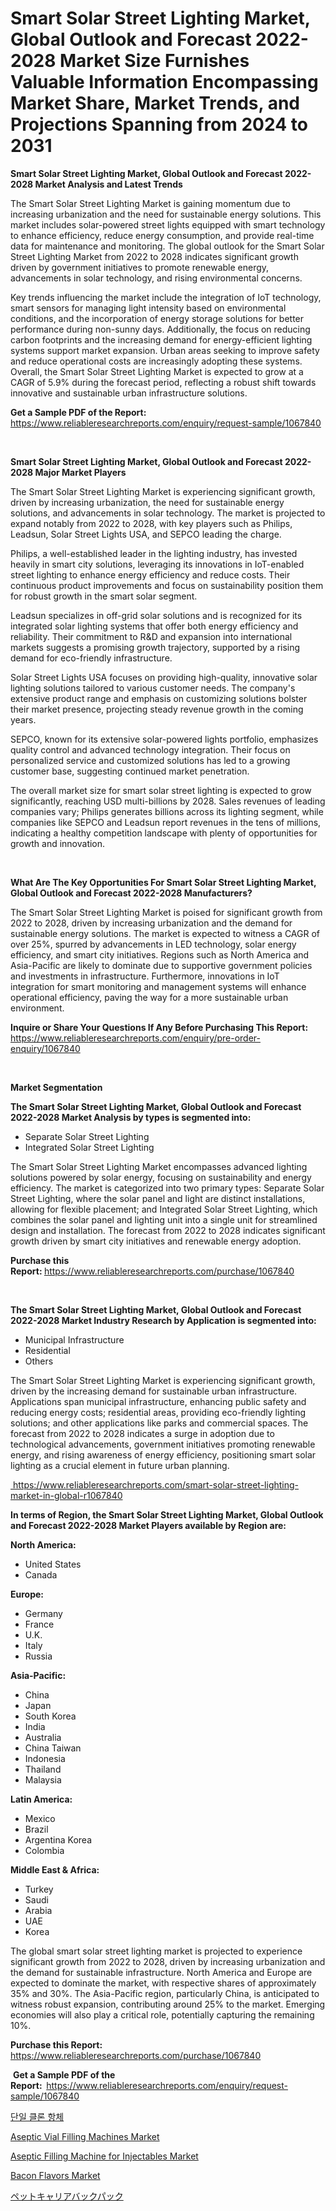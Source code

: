 <p><h1>Smart Solar Street Lighting Market, Global Outlook and Forecast 2022-2028 Market Size Furnishes Valuable Information Encompassing Market Share, Market Trends, and Projections Spanning from 2024 to 2031</h1></p><p><strong>Smart Solar Street Lighting Market, Global Outlook and Forecast 2022-2028 Market Analysis and Latest Trends</strong></p>
<p><p>The Smart Solar Street Lighting Market is gaining momentum due to increasing urbanization and the need for sustainable energy solutions. This market includes solar-powered street lights equipped with smart technology to enhance efficiency, reduce energy consumption, and provide real-time data for maintenance and monitoring. The global outlook for the Smart Solar Street Lighting Market from 2022 to 2028 indicates significant growth driven by government initiatives to promote renewable energy, advancements in solar technology, and rising environmental concerns. </p><p>Key trends influencing the market include the integration of IoT technology, smart sensors for managing light intensity based on environmental conditions, and the incorporation of energy storage solutions for better performance during non-sunny days. Additionally, the focus on reducing carbon footprints and the increasing demand for energy-efficient lighting systems support market expansion. Urban areas seeking to improve safety and reduce operational costs are increasingly adopting these systems. Overall, the Smart Solar Street Lighting Market is expected to grow at a CAGR of 5.9% during the forecast period, reflecting a robust shift towards innovative and sustainable urban infrastructure solutions.</p></p>
<p><strong>Get a Sample PDF of the Report:&nbsp;</strong> <a href="https://www.reliableresearchreports.com/enquiry/request-sample/1067840">https://www.reliableresearchreports.com/enquiry/request-sample/1067840</a></p>
<p>&nbsp;</p>
<p><strong>Smart Solar Street Lighting Market, Global Outlook and Forecast 2022-2028 Major Market Players</strong></p>
<p><p>The Smart Solar Street Lighting Market is experiencing significant growth, driven by increasing urbanization, the need for sustainable energy solutions, and advancements in solar technology. The market is projected to expand notably from 2022 to 2028, with key players such as Philips, Leadsun, Solar Street Lights USA, and SEPCO leading the charge.</p><p>Philips, a well-established leader in the lighting industry, has invested heavily in smart city solutions, leveraging its innovations in IoT-enabled street lighting to enhance energy efficiency and reduce costs. Their continuous product improvements and focus on sustainability position them for robust growth in the smart solar segment.</p><p>Leadsun specializes in off-grid solar solutions and is recognized for its integrated solar lighting systems that offer both energy efficiency and reliability. Their commitment to R&D and expansion into international markets suggests a promising growth trajectory, supported by a rising demand for eco-friendly infrastructure.</p><p>Solar Street Lights USA focuses on providing high-quality, innovative solar lighting solutions tailored to various customer needs. The company's extensive product range and emphasis on customizing solutions bolster their market presence, projecting steady revenue growth in the coming years.</p><p>SEPCO, known for its extensive solar-powered lights portfolio, emphasizes quality control and advanced technology integration. Their focus on personalized service and customized solutions has led to a growing customer base, suggesting continued market penetration.</p><p>The overall market size for smart solar street lighting is expected to grow significantly, reaching USD multi-billions by 2028. Sales revenues of leading companies vary; Philips generates billions across its lighting segment, while companies like SEPCO and Leadsun report revenues in the tens of millions, indicating a healthy competition landscape with plenty of opportunities for growth and innovation.</p></p>
<p>&nbsp;</p>
<p><strong>What Are The Key Opportunities For Smart Solar Street Lighting Market, Global Outlook and Forecast 2022-2028 Manufacturers?</strong></p>
<p><p>The Smart Solar Street Lighting Market is poised for significant growth from 2022 to 2028, driven by increasing urbanization and the demand for sustainable energy solutions. The market is expected to witness a CAGR of over 25%, spurred by advancements in LED technology, solar energy efficiency, and smart city initiatives. Regions such as North America and Asia-Pacific are likely to dominate due to supportive government policies and investments in infrastructure. Furthermore, innovations in IoT integration for smart monitoring and management systems will enhance operational efficiency, paving the way for a more sustainable urban environment.</p></p>
<p><strong>Inquire or Share Your Questions If Any Before Purchasing This Report:</strong> <a href="https://www.reliableresearchreports.com/enquiry/pre-order-enquiry/1067840">https://www.reliableresearchreports.com/enquiry/pre-order-enquiry/1067840</a></p>
<p>&nbsp;</p>
<p><strong>Market Segmentation</strong></p>
<p><strong>The Smart Solar Street Lighting Market, Global Outlook and Forecast 2022-2028 Market Analysis by types is segmented into:</strong></p>
<p><ul><li>Separate Solar Street Lighting</li><li>Integrated Solar Street Lighting</li></ul></p>
<p><p>The Smart Solar Street Lighting Market encompasses advanced lighting solutions powered by solar energy, focusing on sustainability and energy efficiency. The market is categorized into two primary types: Separate Solar Street Lighting, where the solar panel and light are distinct installations, allowing for flexible placement; and Integrated Solar Street Lighting, which combines the solar panel and lighting unit into a single unit for streamlined design and installation. The forecast from 2022 to 2028 indicates significant growth driven by smart city initiatives and renewable energy adoption.</p></p>
<p><strong>Purchase this Report:&nbsp;</strong><a href="https://www.reliableresearchreports.com/purchase/1067840">https://www.reliableresearchreports.com/purchase/1067840</a></p>
<p>&nbsp;</p>
<p><strong>The Smart Solar Street Lighting Market, Global Outlook and Forecast 2022-2028 Market Industry Research by Application is segmented into:</strong></p>
<p><ul><li>Municipal Infrastructure</li><li>Residential</li><li>Others</li></ul></p>
<p><p>The Smart Solar Street Lighting Market is experiencing significant growth, driven by the increasing demand for sustainable urban infrastructure. Applications span municipal infrastructure, enhancing public safety and reducing energy costs; residential areas, providing eco-friendly lighting solutions; and other applications like parks and commercial spaces. The forecast from 2022 to 2028 indicates a surge in adoption due to technological advancements, government initiatives promoting renewable energy, and rising awareness of energy efficiency, positioning smart solar lighting as a crucial element in future urban planning.</p></p>
<p><a href="https://www.reliableresearchreports.com/smart-solar-street-lighting-market-in-global-r1067840">&nbsp;https://www.reliableresearchreports.com/smart-solar-street-lighting-market-in-global-r1067840</a></p>
<p><strong>In terms of Region, the Smart Solar Street Lighting Market, Global Outlook and Forecast 2022-2028 Market Players available by Region are:</strong></p>
<p>
    <p> <strong> North America: </strong>
        <ul>
            <li>United States</li>
            <li>Canada</li>
        </ul>
        </p> 
    <p> <strong> Europe: </strong>
        <ul>
            <li>Germany</li>
            <li>France</li>
            <li>U.K.</li>
            <li>Italy</li>
            <li>Russia</li>
        </ul>
        </p> 
    <p> <strong> Asia-Pacific: </strong>
        <ul>
            <li>China</li>
            <li>Japan</li>
            <li>South Korea</li>
            <li>India</li>
            <li>Australia</li>
            <li>China Taiwan</li>
            <li>Indonesia</li>
            <li>Thailand</li>
            <li>Malaysia</li>
        </ul>
        </p> 
    <p> <strong> Latin America: </strong>
        <ul>
            <li>Mexico</li>
            <li>Brazil</li>
            <li>Argentina Korea</li>
            <li>Colombia</li>
        </ul>
        </p> 
    <p> <strong> Middle East & Africa: </strong>
        <ul>
            <li>Turkey</li>
            <li>Saudi</li>
            <li>Arabia</li>
            <li>UAE</li>
            <li>Korea</li>
        </ul>
    </p>
    </p>
<p><p>The global smart solar street lighting market is projected to experience significant growth from 2022 to 2028, driven by increasing urbanization and the demand for sustainable infrastructure. North America and Europe are expected to dominate the market, with respective shares of approximately 35% and 30%. The Asia-Pacific region, particularly China, is anticipated to witness robust expansion, contributing around 25% to the market. Emerging economies will also play a critical role, potentially capturing the remaining 10%.</p></p>
<p><strong>Purchase this Report: </strong><a href="https://www.reliableresearchreports.com/purchase/1067840">https://www.reliableresearchreports.com/purchase/1067840</a></p>
<p>&nbsp;<strong>Get a Sample PDF of the Report:&nbsp;&nbsp;</strong><a href="https://www.reliableresearchreports.com/enquiry/request-sample/1067840">https://www.reliableresearchreports.com/enquiry/request-sample/1067840</a></p>
<p><strong></strong></p>
<p><p><a href="https://medium.com/@terrellmend76/%EA%B8%80%EB%A1%9C%EB%B2%8C-%EB%8B%A8%ED%81%B4%EB%A1%A0-%ED%95%AD%EC%B2%B4-%EC%82%B0%EC%97%85-%EB%B6%84%EC%84%9D-%EC%A0%90%EC%9C%A0%EC%9C%A8-%EC%84%B1%EC%9E%A5-%EB%8F%99%ED%96%A5-%EB%B0%8F-2024%EB%85%84%EB%B6%80%ED%84%B0-2031%EB%85%84%EA%B9%8C%EC%A7%80%EC%9D%98-%EC%A0%84%EB%A7%9D-6e888cf5428c">단일 클론 항체</a></p><p><a href="https://issuu.com/reportprime-2/docs/aseptic-vial-filling-machines-marke_0fac3504031be6">Aseptic Vial Filling Machines Market</a></p><p><a href="https://issuu.com/reportprime-2/docs/aseptic-filling-machine-for-injecta_290a10a03724d0">Aseptic Filling Machine for Injectables Market</a></p><p><a href="https://medium.com/@gabrieluffman5656/bacon-flavors-market-size-share-growth-and-market-analysis-by-type-by-application-food-and-cab04ea94c98">Bacon Flavors Market</a></p><p><a href="https://medium.com/@devanrutherford2002/%E3%83%9A%E3%83%83%E3%83%88%E3%82%AD%E3%83%A3%E3%83%AA%E3%82%A2%E3%83%AA%E3%83%A5%E3%83%83%E3%82%AF%E3%82%B5%E3%83%83%E3%82%AF%E7%94%A3%E6%A5%AD%E5%88%86%E6%9E%90%E3%83%AC%E3%83%9D%E3%83%BC%E3%83%88-%E5%B8%82%E5%A0%B4%E8%A6%8F%E6%A8%A1%E3%81%AF%E5%B9%B4%E5%B9%B3%E5%9D%87%E6%88%90%E9%95%B7%E7%8E%876-4-%E3%81%A7%E5%A2%97%E5%8A%A0%E3%81%97-2024%E5%B9%B4%E3%81%8B%E3%82%892031%E5%B9%B4%E3%81%BE%E3%81%A7%E3%81%AE%E6%9C%9F%E9%96%93%E3%81%AB%E4%BA%88%E6%B8%AC%E3%81%95%E3%82%8C%E3%81%A6%E3%81%84%E3%82%8B%E3%82%A2%E3%83%97%E3%83%AA%E3%82%B1%E3%83%BC%E3%82%B7%E3%83%A7%E3%83%B3-%E3%82%BF%E3%82%A4%E3%83%97-%E5%9C%B0%E5%9F%9F%E5%88%A5-fffe9e4df2f6">ペットキャリアバックパック</a></p></p>